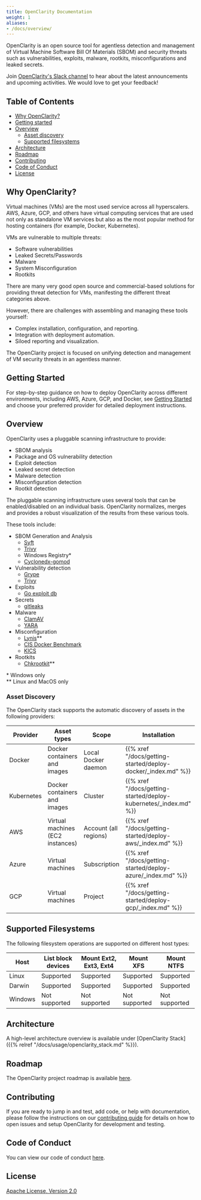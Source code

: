 ```yaml
---
title: OpenClarity Documentation
weight: 1
aliases:
- /docs/overview/
---
```



OpenClarity is an open source tool for agentless detection and management of Virtual Machine
Software Bill Of Materials (SBOM) and security threats such as vulnerabilities, exploits, malware, rootkits, misconfigurations and leaked secrets.


Join [OpenClarity's Slack channel](https://outshift.slack.com/messages/vmclarity) to hear about the latest announcements and upcoming activities. We would love to get your feedback!

## Table of Contents<!-- omit in toc -->

- [Why OpenClarity?](#why-Openclarity)
- [Getting started](#getting-started)
- [Overview](#overview)
  - [Asset discovery](#asset-discovery)
  - [Supported filesystems](#supported-filesystems)
- [Architecture](#architecture)
- [Roadmap](#roadmap)
- [Contributing](#contributing)
- [Code of Conduct](#code-of-conduct)
- [License](#license)

## Why OpenClarity?

Virtual machines (VMs) are the most used service across all hyperscalers. AWS,
Azure, GCP, and others have virtual computing services that are used not only
as standalone VM services but also as the most popular method for hosting
containers (for example, Docker, Kubernetes).

VMs are vulnerable to multiple threats:
- Software vulnerabilities
- Leaked Secrets/Passwords
- Malware
- System Misconfiguration
- Rootkits

There are many very good open source and commercial-based solutions for
providing threat detection for VMs, manifesting the different threat categories above.

However, there are challenges with assembling and managing these tools yourself:
- Complex installation, configuration, and reporting.
- Integration with deployment automation.
- Siloed reporting and visualization.

The OpenClarity project is focused on unifying detection and management of VM security threats in an agentless manner.

## Getting Started

For step-by-step guidance on how to deploy OpenClarity across different environments, including AWS, Azure, GCP, and Docker, see [Getting Started](docs/getting-started/_index.md) and choose your preferred provider for detailed deployment instructions.

## Overview

OpenClarity uses a pluggable scanning infrastructure to provide:
- SBOM analysis
- Package and OS vulnerability detection
- Exploit detection
- Leaked secret detection
- Malware detection
- Misconfiguration detection
- Rootkit detection

The pluggable scanning infrastructure uses several tools that can be
enabled/disabled on an individual basis. OpenClarity normalizes, merges and
provides a robust visualization of the results from these various tools.

These tools include:

- SBOM Generation and Analysis
  - [Syft](https://github.com/anchore/syft)
  - [Trivy](https://github.com/aquasecurity/trivy)
  - Windows Registry*
  - [Cyclonedx-gomod](https://github.com/CycloneDX/cyclonedx-gomod)
- Vulnerability detection
  - [Grype](https://github.com/anchore/grype)
  - [Trivy](https://github.com/aquasecurity/trivy)
- Exploits
  - [Go exploit db](https://github.com/vulsio/go-exploitdb)
- Secrets
  - [gitleaks](https://github.com/gitleaks/gitleaks)
- Malware
  - [ClamAV](https://github.com/Cisco-Talos/clamav)
  - [YARA](https://github.com/virustotal/yara)
- Misconfiguration
  - [Lynis](https://github.com/CISOfy/lynis)**
  - [CIS Docker Benchmark](https://github.com/goodwithtech/dockle)
  - [KICS](https://github.com/Checkmarx/kics)
- Rootkits
  - [Chkrootkit](https://github.com/Magentron/chkrootkit)**


\* Windows only\
** Linux and MacOS only

### Asset Discovery

The OpenClarity stack supports the automatic discovery of assets in the following providers:

| Provider   | Asset types                      | Scope                 | Installation                                                     |
|------------|----------------------------------|-----------------------|------------------------------------------------------------------|
| Docker     | Docker containers and images     | Local Docker daemon   | {{% xref "/docs/getting-started/deploy-docker/_index.md" %}} |
| Kubernetes | Docker containers and images     | Cluster               | {{% xref "/docs/getting-started/deploy-kubernetes/_index.md" %}}  |
| AWS        | Virtual machines (EC2 instances) | Account (all regions) | {{% xref "/docs/getting-started/deploy-aws/_index.md" %}}  |
| Azure      | Virtual machines                 | Subscription          | {{% xref "/docs/getting-started/deploy-azure/_index.md" %}}  |
| GCP        | Virtual machines                 | Project               | {{% xref "/docs/getting-started/deploy-gcp/_index.md" %}}  |


## Supported Filesystems

The following filesystem operations are supported on different host types:

| Host    | List block devices | Mount Ext2, Ext3, Ext4 | Mount XFS     | Mount NTFS    |
|---------|--------------------|------------------------|---------------|---------------|
| Linux   | Supported          | Supported              | Supported     | Supported     |
| Darwin  | Supported          | Supported              | Supported     | Supported     |
| Windows | Not supported      | Not supported          | Not supported | Not supported |

## Architecture
A high-level architecture overview is available under [OpenClarity Stack]({{% relref "/docs/usage/openclarity_stack.md" %}}).

## Roadmap
The OpenClarity project roadmap is available [here](https://github.com/orgs/openclarity/projects/5/views/5).

## Contributing

If you are ready to jump in and test, add code, or help with documentation,
please follow the instructions on our [contributing guide](CONTRIBUTING.md)
for details on how to open issues and setup OpenClarity for development and testing.

## Code of Conduct

You can view our code of conduct [here](CODE_OF_CONDUCT.md).

## License

[Apache License, Version 2.0](LICENSE.md)